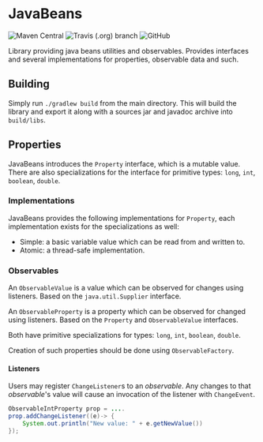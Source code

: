 # JavaBeans
![Maven Central](https://img.shields.io/maven-central/v/com.github.tomtzook/javabeans)
![Travis (.org) branch](https://img.shields.io/travis/tomtzook/JavaBeans/master.svg)
![GitHub](https://img.shields.io/github/license/tomtzook/JavaBeans.svg)


Library providing java beans utilities and observables.
Provides interfaces and several implementations for properties, observable data and such.

## Building

Simply run `./gradlew build` from the main directory.
This will build the library and export it along with a sources jar and javadoc archive into `build/libs`.

## Properties

JavaBeans introduces the `Property` interface, which is a mutable value. 
There are also specializations for the interface for primitive types: `long`, `int`, `boolean`, `double`.

### Implementations

JavaBeans provides the following implementations for `Property`, each implementation exists for the specializations as well:
- Simple: a basic variable value which can be read from and written to.
- Atomic: a thread-safe implementation.

### Observables

An `ObservableValue` is a value which can be observed for changes using listeners. Based
on the `java.util.Supplier` interface.

An `ObservableProperty` is a property which can be observed for changed using listeners.
Based on the `Property` and `ObservableValue` interfaces.

Both have primitive specializations for types: `long`, `int`, `boolean`, `double`.

Creation of such properties should be done using `ObservableFactory`.

#### Listeners

Users may register `ChangeListener`s to an _observable_.
Any changes to that _observable_'s value will
cause an invocation of the listener with `ChangeEvent`.

```Java
ObservableIntProperty prop = ....
prop.addChangeListener((e)-> {
    System.out.println("New value: " + e.getNewValue())
});
```

